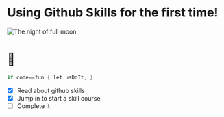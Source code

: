# Using Github Skills for the first time!

![The night of full moon](https://vimalchandran.com/wp-content/uploads/2021/08/VimalChandran_NFT-1.jpg)

# 🤪
```go
if code==fun { let usDoIt; }
```

- [x] Read about github skills
- [x] Jump in to start a skill course
- [ ] Complete it

